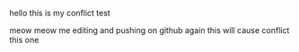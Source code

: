 hello this is my conflict test

meow meow me editing and pushing on github
again this will cause conflict
this one
